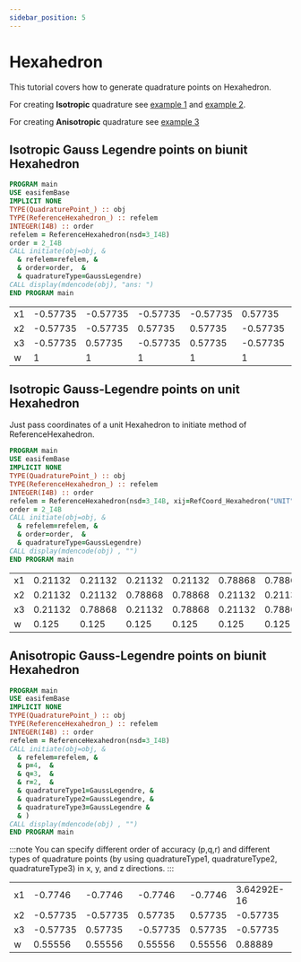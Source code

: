 ```yaml
---
sidebar_position: 5
---
```


# Hexahedron

This tutorial covers how to generate quadrature points on Hexahedron.

For creating **Isotropic** quadrature see [example 1](#isotropic-gauss-legendre-points-on-biunit-hexahedron) and [example 2](#isotropic-gauss-legendre-points-on-unit-hexahedron).

For creating **Anisotropic** quadrature see [example 3](#anisotropic-gauss-legendre-points-on-biunit-hexahedron)

## Isotropic Gauss Legendre points on biunit Hexahedron

```fortran
PROGRAM main
USE easifemBase
IMPLICIT NONE
TYPE(QuadraturePoint_) :: obj
TYPE(ReferenceHexahedron_) :: refelem
INTEGER(I4B) :: order
refelem = ReferenceHexahedron(nsd=3_I4B)
order = 2_I4B
CALL initiate(obj=obj, &
  & refelem=refelem, &
  & order=order,  &
  & quadratureType=GaussLegendre)
CALL display(mdencode(obj), "ans: ")
END PROGRAM main
```

|  |   |  |  |  |  |  |  |  |
| --- |  --- |  --- |  --- |  --- |  --- |  --- |  --- |  --- |
| x1 | -0.57735 | -0.57735 | -0.57735 | -0.57735 | 0.57735 | 0.57735 | 0.57735 | 0.57735 |
| x2 | -0.57735 | -0.57735 | 0.57735 | 0.57735 | -0.57735 | -0.57735 | 0.57735 | 0.57735 |
| x3 | -0.57735 | 0.57735 | -0.57735 | 0.57735 | -0.57735 | 0.57735 | -0.57735 | 0.57735 |
| w | 1 | 1 | 1 | 1 | 1 | 1 | 1 | 1 |

## Isotropic Gauss-Legendre points on unit Hexahedron

Just pass coordinates of a unit Hexahedron to initiate method of ReferenceHexahedron.

```fortran
PROGRAM main
USE easifemBase
IMPLICIT NONE
TYPE(QuadraturePoint_) :: obj
TYPE(ReferenceHexahedron_) :: refelem
INTEGER(I4B) :: order
refelem = ReferenceHexahedron(nsd=3_I4B, xij=RefCoord_Hexahedron("UNIT"))
order = 2_I4B
CALL initiate(obj=obj, &
  & refelem=refelem, &
  & order=order,  &
  & quadratureType=GaussLegendre)
CALL display(mdencode(obj) , "")
END PROGRAM main
```

|  |   |  |  |  |  |  |  |  |
| --- |  --- |  --- |  --- |  --- |  --- |  --- |  --- |  --- |
| x1 | 0.21132 | 0.21132 | 0.21132 | 0.21132 | 0.78868 | 0.78868 | 0.78868 | 0.78868 |
| x2 | 0.21132 | 0.21132 | 0.78868 | 0.78868 | 0.21132 | 0.21132 | 0.78868 | 0.78868 |
| x3 | 0.21132 | 0.78868 | 0.21132 | 0.78868 | 0.21132 | 0.78868 | 0.21132 | 0.78868 |
| w | 0.125 | 0.125 | 0.125 | 0.125 | 0.125 | 0.125 | 0.125 | 0.125 |

## Anisotropic Gauss-Legendre points on biunit Hexahedron

```fortran
PROGRAM main
USE easifemBase
IMPLICIT NONE
TYPE(QuadraturePoint_) :: obj
TYPE(ReferenceHexahedron_) :: refelem
INTEGER(I4B) :: order
refelem = ReferenceHexahedron(nsd=3_I4B)
CALL initiate(obj=obj, &
  & refelem=refelem, &
  & p=4,  &
  & q=3,  &
  & r=2,  &
  & quadratureType1=GaussLegendre, &
  & quadratureType2=GaussLegendre, &
  & quadratureType3=GaussLegendre &
  & )
CALL display(mdencode(obj) , "")
END PROGRAM main
```

:::note
You can specify different order of accuracy (p,q,r) and different types of quadrature points (by using quadratureType1, quadratureType2, quadratureType3) in x, y, and z directions.
:::

|  |   |  |  |  |  |  |  |  |  |  |  |  |
| --- |  --- |  --- |  --- |  --- |  --- |  --- |  --- |  --- |  --- |  --- |  --- |  --- |
| x1 | -0.7746 | -0.7746 | -0.7746 | -0.7746 | 3.64292E-16 | 3.46945E-16 | 3.46945E-16 | 3.88578E-16 | 0.7746 | 0.7746 | 0.7746 | 0.7746 |
| x2 | -0.57735 | -0.57735 | 0.57735 | 0.57735 | -0.57735 | -0.57735 | 0.57735 | 0.57735 | -0.57735 | -0.57735 | 0.57735 | 0.57735 |
| x3 | -0.57735 | 0.57735 | -0.57735 | 0.57735 | -0.57735 | 0.57735 | -0.57735 | 0.57735 | -0.57735 | 0.57735 | -0.57735 | 0.57735 |
| w | 0.55556 | 0.55556 | 0.55556 | 0.55556 | 0.88889 | 0.88889 | 0.88889 | 0.88889 | 0.55556 | 0.55556 | 0.55556 | 0.55556 |
